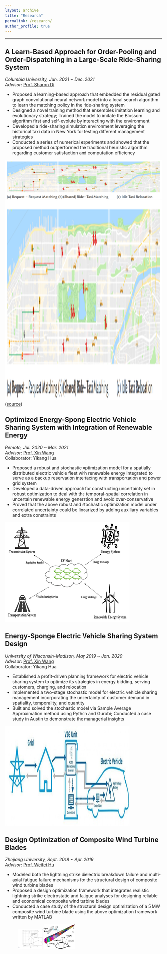 ```yaml
---
layout: archive
title: "Research"
permalink: /research/
author_profile: true
---
```


------
## A Learn-Based Approach for Order-Pooling and Order-Dispatching in a Large-Scale Ride-Sharing System
*Columbia University, Jun. 2021 ~ Dec. 2021*  
*Advisor*:  [Prof. Sharon Di](https://www.civil.columbia.edu/faculty/sharon-di)

- Proposed a learning-based approach that embedded the residual gated graph convolutional neural network model into a local search algorithm to learn the matching policy in the ride-sharing system
- Designed a novel training method that ensembles imitation learning and evolutionary strategy; Trained the model to imitate the Blossom algorithm first and self-evolute by interacting with the environment
- Developed a ride-sharing simulation environment leveraging the historical taxi data in New York for testing different management strategies
- Conducted a series of numerical experiments and showed that the proposed method outperformed the traditional heuristic algorithm regarding customer satisfaction and computation efficiency

![My Profile Picture](https://github.com/LoganZhao1997/website/blob/master/files/ML_rideshare.PNG)
<img width="800" height="640" src="https://github.com/LoganZhao1997/website/blob/master/files/ML_rideshare.PNG"> 
([source](https://arxiv.org/pdf/1912.08066.pdf))


## Optimized Energy-Spong Electric Vehicle Sharing System with Integration of Renewable Energy
*Remote, Jul. 2020 ~ Mar. 2021*  
*Advisor*:  [Prof. Xin Wang](https://directory.engr.wisc.edu/ie/Faculty/Wang_Xin/)  
Collaborator: Yikang Hua  

- Proposed a robust and stochastic optimization model for a spatially distributed electric vehicle fleet with renewable energy integrated to serve as a backup reservation interfacing with transportation and power grid system
- Developed a data-driven approach for constructing uncertainty set in robust optimization to deal with the temporal-spatial correlation in uncertain renewable energy generation and avoid over-conservative
- Proved that the above robust and stochastic optimization model under correlated uncertainty could be linearized by adding auxiliary variables and extra constraints

<img width="400" height="320" src="https://github.com/LoganZhao1997/website/blob/master/files/EVS_renewable_energy.png">


## Energy-Sponge Electric Vehicle Sharing System Design
*University of Wisconsin-Madison, May 2019 ~ Jan. 2020*  
*Advisor*:  [Prof. Xin Wang](https://directory.engr.wisc.edu/ie/Faculty/Wang_Xin/)  
Collaborator: Yikang Hua  

- Established a profit-driven planning framework for electric vehicle sharing system to optimize its strategies in energy bidding, serving customers, charging, and relocation
- Implemented a two-stage stochastic model for electric vehicle sharing management incorporating the uncertainty of customer demand in spatiality, temporality, and quantity
- Built and solved the stochastic model via Sample Average Approximation method using Python and Gurobi; Conducted a case study in Austin to demonstrate the managerial insights

<img width="400" height="320" src="https://github.com/LoganZhao1997/website/blob/master/files/EVS.jpg">


## Design Optimization of Composite Wind Turbine Blades
*Zhejiang University, Sept. 2018 ~ Apr. 2019*  
*Advisor*:  [Prof. Weifei Hu](https://person.zju.edu.cn/en/0018087/)

- Modeled both the lightning strike dielectric breakdown failure and multi-axial fatigue failure mechanisms for the structural design of composite wind turbine blades
- Proposed a design optimization framework that integrates realistic lightning strike electrostatic and fatigue analyses for designing reliable and economical composite wind turbine blades
- Conducted a case study of the structural design optimization of a 5 MW composite wind turbine blade using the above optimization framework written by MATLAB

<figure class="half">
  <img width="80" height="64" src="https://github.com/LoganZhao1997/website/blob/master/files/WindTurbine.png">
  <img width="100" height="80" src="https://github.com/LoganZhao1997/website/blob/master/files/wind_Turbine.png">
</figure>
